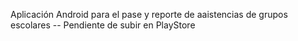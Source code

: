 Aplicación Android para el pase y reporte de aaistencias de grupos escolares
-- Pendiente de subir en PlayStore